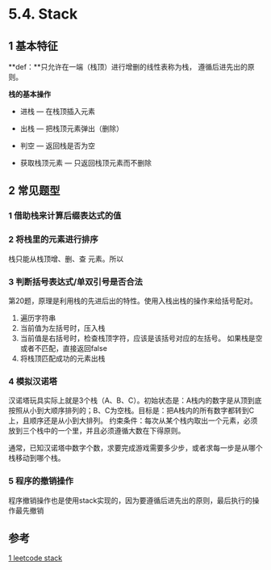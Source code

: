 # 5.4. Stack

## 1 基本特征

**def：**只允许在一端（栈顶）进行增删的线性表称为栈， 遵循后进先出的原则。

**栈的基本操作**

- 进栈 — 在栈顶插入元素

- 出栈 — 把栈顶元素弹出（删除）

- 判空 — 返回栈是否为空

- 获取栈顶元素 — 只返回栈顶元素而不删除

  

## 2 常见题型

### 1 借助栈来计算后缀表达式的值

### 2 将栈里的元素进行排序

栈只能从栈顶增、删、查 元素。所以

### 3 判断括号表达式/单双引号是否合法

第20题，原理是利用栈的先进后出的特性。使用入栈出栈的操作来给括号配对。

1. 遍历字符串
2. 当前值为左括号时，压入栈
3. 当前值是右括号时，检查栈顶字符，应该是该括号对应的左括号。 如果栈是空或者不匹配，直接返回false
4. 将栈顶匹配成功的元素出栈

### 4 模拟汉诺塔

汉诺塔玩具实际上就是3个栈（A、B、C）。初始状态是：A栈内的数字是从顶到底按照从小到大顺序排列的；B、C为空栈。目标是：把A栈内的所有数字都转到C上，且顺序还是从小到大排列。 约束条件：每次从某个栈内取出一个元素，必须放到三个栈中的一个里，并且必须遵循大数在下得原则。

通常，已知汉诺塔中数字个数，求要完成游戏需要多少步，或者求每一步是从哪个栈移动到哪个栈。

### 5 程序的撤销操作

程序撤销操作也是使用stack实现的，因为要遵循后进先出的原则，最后执行的操作最先撤销

## 参考

[1 leetcode stack](https://leetcode-cn.com/tag/stack/)

